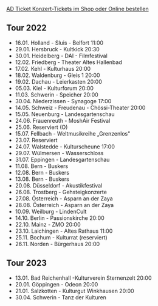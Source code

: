 [AD Ticket Konzert-Tickets im Shop oder Online bestellen](http://www.adticket.de/Sedaa.html) 

## Tour 2022
- 16.01. Holland - Sluis - Belfort 11:00
- 29.01. Hersbruck - Kultkick 20:30
- 30.01. Heidelberg - DAI - Filmfestival
- 12.02. Friedberg - Theater Altes Hallenbad 
- 17.02. Kehl - Kulturhaus 20:00  
- 18.02. Waldenburg - Gleis 1 20:00 
- 19.02. Dachau - Leierkasten 20:00
- 05.03. Kiel - Kulturforum 20:00 
- 11.03. Schwerin - Speicher 20:00 
- 30.04. Niederzissen - Synagoge 17:00
- 14.05. Schweiz - Freudenau - Chössi-Theater 20:00
- 15.05. Neuenburg - Landesgartenschau
- 24.06. Frauenreuth - MoshAir Festival
- 25.06. Reserviert (O)
- 15.07. Fellbach -  Weltmusikreihe „Grenzenlos"
- 23.07. Reserviert
- 24.07. Walstedde - Kulturscheune 17:00
- 29.07. Wülmersen - Wasserschloss
- 31.07. Eppingen - Landesgartenschau 
- 11.08. Bern - Buskers
- 12.08. Bern - Buskers
- 13.08. Bern - Buskers
- 20.08. Düsseldorf - Akustikfestival 
- 26.08. Trostberg - Gehsteigkonzerte
- 27.08. Österreich - Asparn an der Zaya
- 28.08. Österreich - Asparn an der Zaya
- 10.09. Weilburg - LindenCult
- 14.10. Berlin - Passionskirche 20:00
- 22.10. Mainz - ZMO 20:00
- 23.10. Laichingen - Altes Rathaus 11:00
- 25.11. Bochum - Kulturrat (reserviert)
- 26.11. Norden - Bürgerhaus 20:00

## Tour 2023
- 13.01. Bad Reichenhall -Kulturverein Sternenzelt 20:00
- 20.01. Göppingen - Odeon 20:00 
- 21.01. Salzkotten - Kulturgut Winkhausen 20:00
- 30.04. Schwerin - Tanz der Kulturen 
